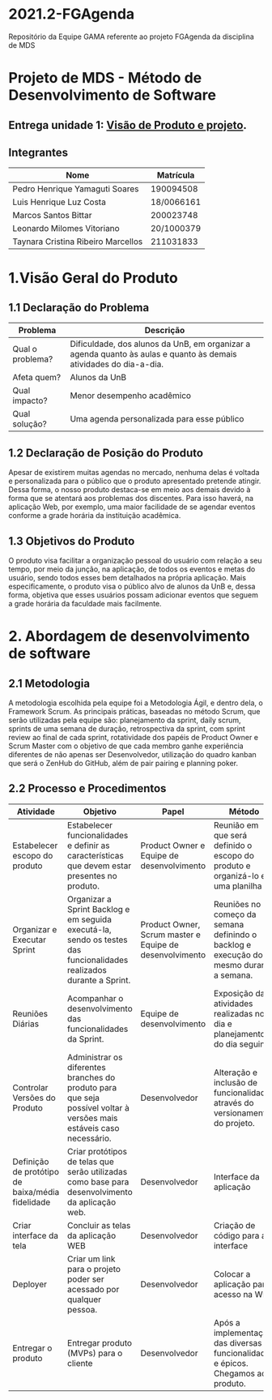 # 2021.2-FGAgenda
Repositório da Equipe GAMA referente ao projeto FGAgenda da disciplina de MDS

# Projeto de MDS - Método de Desenvolvimento de Software

## Entrega unidade 1: [Visão de Produto e projeto](https://docs.google.com/document/d/1s0Ep9wo8qqDCAMRPquAa0BBtVpkZ6MTB/edit?usp=sharing&ouid=103124122170044265084&rtpof=true&sd=true).

## Integrantes

| Nome | Matrícula |
| - | - |
| Pedro Henrique Yamaguti Soares | 190094508 |
| Luis Henrique Luz Costa | 18/0066161 |
| Marcos Santos Bittar | 200023748 |
| Leonardo Milomes Vitoriano | 20/1000379 |
| Taynara Cristina Ribeiro Marcellos | 211031833 |

# 1.Visão Geral do Produto

## 1.1 Declaração do Problema

| Problema | Descrição |
| - | - |
| Qual o problema? | Dificuldade, dos alunos da UnB, em organizar a agenda quanto às aulas e quanto às demais atividades do dia-a-dia. |
| Afeta quem? | Alunos da UnB |
| Qual impacto? | Menor desempenho acadêmico |
| Qual solução? | Uma agenda personalizada para esse público |

## 1.2 Declaração de Posição do Produto

Apesar de existirem muitas agendas no mercado, nenhuma delas é voltada e personalizada para o público que o produto apresentado pretende atingir. Dessa forma, o nosso produto destaca-se  em meio aos demais devido à forma que se atentará aos problemas dos discentes. Para isso haverá, na aplicação Web, por exemplo, uma maior facilidade de se agendar eventos conforme a grade horária da instituição acadêmica.

## 1.3 Objetivos do Produto

O produto visa facilitar a organização pessoal do usuário com relação a seu tempo, por meio da junção, na aplicação, de todos os eventos e metas do usuário, sendo todos esses bem detalhados na própria aplicação. Mais especificamente, o produto visa o público alvo de alunos da UnB e, dessa forma, objetiva que esses usuários possam adicionar eventos que seguem a grade horária da faculdade mais facilmente.

# 2. Abordagem de desenvolvimento de software

## 2.1 Metodologia

A metodologia escolhida pela equipe foi a Metodologia Ágil, e dentro dela, o Framework Scrum. As principais práticas, baseadas no método Scrum, que serão utilizadas pela equipe são: planejamento da sprint, daily scrum, sprints de uma semana de duração, retrospectiva da sprint, com sprint review ao final de cada sprint, rotatividade dos papéis de Product Owner e Scrum Master com o objetivo de que cada membro ganhe experiência diferentes de não apenas ser Desenvolvedor, utilização do quadro kanban que será o ZenHub do GitHub, além de pair pairing e planning poker.

## 2.2 Processo e Procedimentos

| Atividade | Objetivo | Papel | Método | Ferramenta |
| - | - | - | - | - |
| Estabelecer escopo do produto | Estabelecer funcionalidades e definir as características que devem estar presentes no produto. | Product Owner e Equipe de  desenvolvimento | Reunião em que será definido o escopo do produto e organizá-lo em uma planilha | Google Sheets |
| Organizar e Executar Sprint | Organizar a Sprint Backlog e em seguida executá-la, sendo os testes das funcionalidades realizados durante a Sprint. | Product Owner, Scrum master e Equipe de  desenvolvimento | Reuniões no começo da semana definindo o backlog e execução do mesmo durante a semana. | GitHub/ZenHub e Django/Python |
| Reuniões Diárias | Acompanhar o desenvolvimento das funcionalidades da Sprint. | Equipe de  desenvolvimento | Exposição das atividades realizadas no dia e planejamento do dia seguinte. | Microsoft Teams |
| Controlar Versões do Produto | Administrar os diferentes branches do produto para que seja possível voltar à versões mais estáveis caso necessário. | Desenvolvedor | Alteração e inclusão de funcionalidades através do versionamento do projeto. | Git/GitHub |
| Definição de protótipo de baixa/média fidelidade | Criar protótipos de telas que serão utilizadas como base para desenvolvimento da aplicação web. | Desenvolvedor | Interface da aplicação | Figma |
| Criar interface da tela | Concluir as telas da aplicação WEB | Desenvolvedor | Criação de código para a interface | HTML/CSS |
| Deployer | Criar um link para o projeto poder ser acessado por qualquer pessoa. | Desenvolvedor | Colocar a aplicação para acesso na WEB | GitHub Pages |
| Entregar o produto | Entregar produto (MVPs) para o cliente | Desenvolvedor | Após a implementação das diversas funcionalidades e épicos. Chegamos ao produto. | Aprender3 |


